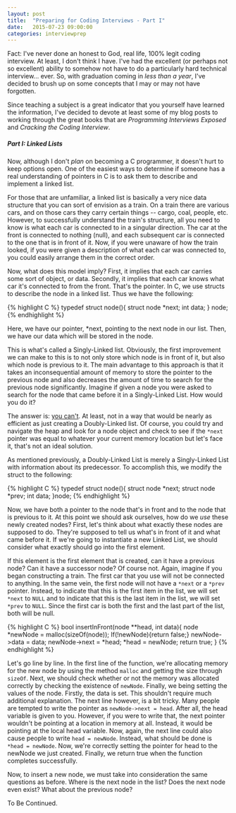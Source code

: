```yaml
---
layout: post
title:  "Preparing for Coding Interviews - Part I"
date:   2015-07-23 09:00:00
categories: interviewprep
---
```


Fact: I've never done an honest to God, real life, 100% legit coding interview. At least, I don't think I have. I've had the excellent (or perhaps not so excellent) ability to somehow not have to do a particularly hard technical interview... ever. So, with graduation coming in _less than a year_, I've decided to brush up on some concepts that I may or may not have forgotten.

Since teaching a subject is a great indicator that you yourself have learned the information, I've decided to devote at least some of my blog posts to working through the great books that are _Programming Interviews Exposed_ and _Cracking the Coding Interview_.

##### Part I: Linked Lists #####

Now, although I don't _plan_ on becoming a C programmer, it doesn't hurt to keep options open. One of the easiest ways to determine if someone has a real understanding of pointers in C is to ask them to describe and implement a linked list.

For those that are unfamiliar, a linked list is basically a very nice data structure that you can sort of envision as a train. On a train there are various cars, and on those cars they carry certain things -- cargo, coal, people, etc. However, to successfully understand the train's structure, all you need to know is what each car is connected to in a singular direction. The car at the front is connected to nothing (null), and each subsequent car is connected to the one that is in front of it. Now, if you were unaware of how the train looked, if you were given a description of what each car was connected to, you could easily arrange them in the correct order.

Now, what does this model imply? First, it implies that each car carries some sort of object, or data. Secondly, it implies that each car knows what car it's connected to from the front. That's the pointer. In C, we use structs to describe the node in a linked list. Thus we have the following:

{% highlight C %}
typedef struct node(){
	 	struct node *next;
	 	int data;
} node;
{% endhighlight %}

Here, we have our pointer, *next, pointing to the next node in our list. Then, we have our data which will be stored in the node.

This is what's called a Singly-Linked list. Obviously, the first improvement we can make to this is to not only store which node is in front of it, but also which node is previous to it. The main advantage to this approach is that it takes an inconsequential amount of memory to store the pointer to the previous node and also decreases the amount of time to search for the previous node significantly. Imagine if given a node you were asked to search for the node that came before it in a Singly-Linked List. How would you do it?

The answer is: [you can't](http://stackoverflow.com/questions/7198508/given-a-node-how-can-i-find-previous-node-in-a-singly-linked-list). At least, not in a way that would be nearly as efficient as just creating a Doubly-Linked list. Of course, you could try and navigate the heap and look for a node object and check to see if the `*next` pointer was equal to whatever your current memory location but let's face it, that's not an ideal solution.

As mentioned previously, a Doubly-Linked List is merely a Singly-Linked List with information about its predecessor. To accomplish this, we modify the struct to the following:

{% highlight C %}
typedef struct node(){
	struct node *next;
	struct node *prev;
	int data;
}node;
{% endhighlight %}

Now, we have both a pointer to the node that's in front and to the node that is previous to it. At this point we should ask ourselves, how do we _use_ these newly created nodes? First, let's think about what exactly these nodes are supposed to do. They're supposed to tell us what's in front of it and what came before it. If we're going to instantiate a new Linked List, we should consider what exactly should go into the first element.

If this element is the first element that is created, can it have a previous node? Can it have a successor node? Of course not. Again, imagine if you began constructing a train. The first car that you use will not be connected to anything. In the same vein, the first node will not have a `*next` or a `*prev` pointer. Instead, to indicate that this is the first item in the list, we will set `*next` to `NULL` and to indicate that this is the last item in the list, we will set `*prev` to `NULL`. Since the first car is both the first and the last part of the list, both will be null.

{% highlight C %}
bool insertInFront(node  **head, int data){
	node *newNode = malloc(sizeOf(node));
	If(!newNode){return false;}
	newNode->data = data;
	newNode->next = *head;
	*head = newNode;
	return true;
}
{% endhighlight %}

Let's go line by line. In the first line of the function, we're allocating memory for the new node by using the method `malloc` and getting the size through `sizeOf`. Next, we should check whether or not the memory was allocated correctly by checking the existence of `newNode`. Finally, we being setting the values of the node. Firstly, the data is set. This shouldn't require much additional explanation. The next line however, is a bit tricky. Many people are tempted to write the pointer as `newNode->next = head`. After all, the head variable is given to you. However, if you were to write that, the next pointer wouldn't be pointing at a location in memory at all. Instead, it would be pointing at the local head variable. Now, again, the next line could also cause people to write `head = newNode`. Instead, what should be done is `*head = newNode`. Now, we're correctly setting the pointer for head to the newNode we just created. Finally, we return true when the function completes successfully.

Now, to insert a new node, we must take into consideration the same questions as before. Where is the next node in the list? Does the next node even exist? What about the previous node?

To Be Continued.

